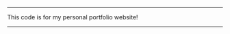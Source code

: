 **************************************************************************************
This code is for my personal portfolio website!
**************************************************************************************
